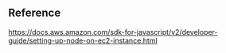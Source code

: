 ## Reference

https://docs.aws.amazon.com/sdk-for-javascript/v2/developer-guide/setting-up-node-on-ec2-instance.html






